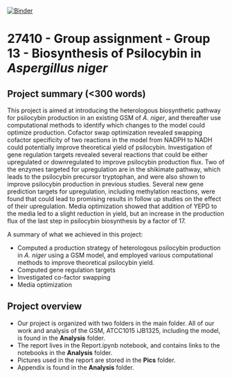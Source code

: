[![Binder](https://mybinder.org/badge_logo.svg)](https://mybinder.org/v2/gh/27410/27410-2020-group-project-group13_psilocybin_a-niger/main)

# 27410 - Group assignment - Group 13 - Biosynthesis of Psilocybin in <i>Aspergillus niger</i>

## Project summary (<300 words)
This project is aimed at introducing the heterologous biosynthetic pathway for psilocybin production in an existing GSM of *A. niger*, and thereafter use computational methods to identify which changes to the model could optimize production. Cofactor swap optimization revealed swapping cofactor specificity of two reactions in the model from NADPH to NADH could potentially improve theoretical yield of psilocybin. Investigation of gene regulation targets revealed several reactions that could be either upregulated or downregulated to improve psilocybin production flux. Two of the enzymes targeted for upregulation are in the shikimate pathway, which leads to the psilocybin precursor tryptophan, and were also shown to improve psilocybin production in previous studies. Several new gene prediction targets for upregulation, including methylation reactions, were found that could lead to promising results in follow up studies on the effect of their upregulation. Media optimization showed that addition of YEPD to the media led to a slight reduction in yield, but an increase in the production flux of the last step in psilocybin biosynthesis by a factor of 17.

A summary of what we achieved in this project: 
- Computed a production strategy of heterologous psilocybin production in *A. niger* using a GSM model, and employed various  computational methods to improve theoretical psilocybin yield.
- Computed gene regulation targets
- Investigated co-factor swapping 
- Media optimization


## Project overview
- Our project is organized with two folders in the main folder. All of our work and analysis of the GSM, ATCC1015 iJB1325, including the model, is found in the <b>Analysis</b> folder.
- The report lives in the Report.ipynb notebook, and contains links to the notebooks in the <b>Analysis</b> folder.
- Pictures used in the report are stored in the <b>Pics</b> folder.
- Appendix is found in the <b>Analysis</b> folder. 
